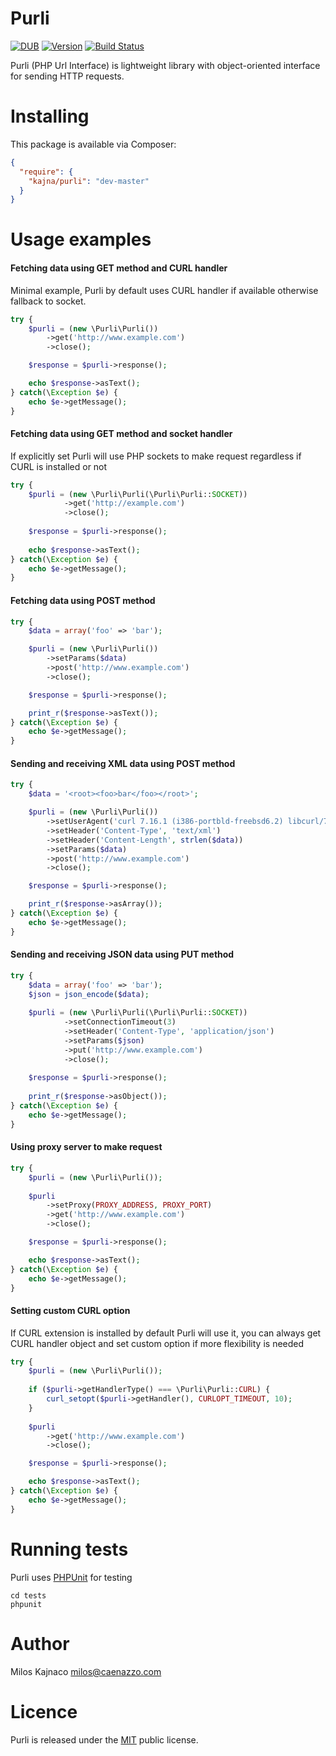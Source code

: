 Purli
=
[![DUB](https://img.shields.io/dub/l/vibe-d.svg)](http://opensource.org/licenses/MIT)
[![Version](https://img.shields.io/badge/version-1.0.0-green.svg)](https://github.com/Kajna/Purli/releases)
[![Build Status](https://travis-ci.org/Kajna/Purli.svg)](https://travis-ci.org/Kajna/Purli)

Purli (PHP Url Interface) is lightweight library with object-oriented interface for sending HTTP requests. 

Installing
=
This package is available via Composer:

```json
{
  "require": {
    "kajna/purli": "dev-master"
  }
}
```

Usage examples
=

#### Fetching data using GET method and CURL handler
Minimal example, Purli by default uses CURL handler if available otherwise fallback to socket.
```php
try {
    $purli = (new \Purli\Purli())
        ->get('http://www.example.com')
        ->close();

    $response = $purli->response();

    echo $response->asText();
} catch(\Exception $e) {
    echo $e->getMessage();
}
```

#### Fetching data using GET method and socket handler
If explicitly set Purli will use PHP sockets to make request regardless if CURL is installed or not
```php
try {
    $purli = (new \Purli\Purli(\Purli\Purli::SOCKET))
            ->get('http://example.com')
            ->close();
    
    $response = $purli->response();
    
    echo $response->asText();
} catch(\Exception $e) {
	echo $e->getMessage();
}
```

#### Fetching data using POST method
```php
try {
    $data = array('foo' => 'bar');

    $purli = (new \Purli\Purli())
        ->setParams($data)
        ->post('http://www.example.com')
        ->close();

    $response = $purli->response();

    print_r($response->asText());
} catch(\Exception $e) {
    echo $e->getMessage();
}
```

#### Sending and receiving XML data using POST method

```php
try {
    $data = '<root><foo>bar</foo></root>';

    $purli = (new \Purli\Purli())
        ->setUserAgent('curl 7.16.1 (i386-portbld-freebsd6.2) libcurl/7.16.1 OpenSSL/0.9.7m zlib/1.2.3')
        ->setHeader('Content-Type', 'text/xml')
        ->setHeader('Content-Length', strlen($data))
        ->setParams($data)
        ->post('http://www.example.com')
        ->close();

    $response = $purli->response();

    print_r($response->asArray());
} catch(\Exception $e) {
    echo $e->getMessage();
}
```

#### Sending and receiving JSON data using PUT method
```php
try {
    $data = array('foo' => 'bar');
    $json = json_encode($data);
    
    $purli = (new \Purli\Purli(\Purli\Purli::SOCKET))
            ->setConnectionTimeout(3)
            ->setHeader('Content-Type', 'application/json')
            ->setParams($json)
            ->put('http://www.example.com')
            ->close();
    
    $response = $purli->response();
    
    print_r($response->asObject());
} catch(\Exception $e) {
	echo $e->getMessage();
}
```

#### Using proxy server to make request
```php
try {
    $purli = (new \Purli\Purli());
    
    $purli
        ->setProxy(PROXY_ADDRESS, PROXY_PORT)
        ->get('http://www.example.com')
        ->close();

    $response = $purli->response();

    echo $response->asText();
} catch(\Exception $e) {
    echo $e->getMessage();
}
```

#### Setting custom CURL option
If CURL extension is installed by default Purli will use it, 
you can always get CURL handler object and set custom option if more flexibility is needed
```php
try {
    $purli = (new \Purli\Purli());
    
    if ($purli->getHandlerType() === \Purli\Purli::CURL) {
        curl_setopt($purli->getHandler(), CURLOPT_TIMEOUT, 10);
    }
    
    $purli
        ->get('http://www.example.com')
        ->close();

    $response = $purli->response();

    echo $response->asText();
} catch(\Exception $e) {
    echo $e->getMessage();
}
```

Running tests
=
Purli uses [PHPUnit](https://phpunit.de/) for testing
```$xslt
cd tests
phpunit
```

Author
=
Milos Kajnaco 
milos@caenazzo.com

Licence
=
Purli is released under the [MIT](http://opensource.org/licenses/MIT) public license.
